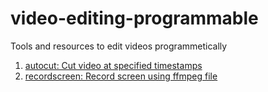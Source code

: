 # video-editing-programmable
Tools and resources to edit videos programmetically

1. [autocut: Cut video at specified timestamps](/autocut.sh)
2. [recordscreen: Record screen using ffmpeg file](/recordscreen.sh)

